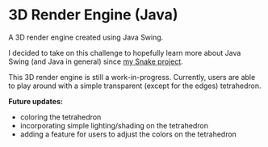 # 3D Render Engine (Java)
A 3D render engine created using Java Swing.

I decided to take on this challenge to hopefully learn more about Java Swing (and Java in general) since <a href="https://github.com/wenxich/snake">my Snake project</a>.

This 3D render engine is still a work-in-progress. Currently, users are able to play around with a simple transparent (except for the edges) tetrahedron.

**Future updates:**
- coloring the tetrahedron
- incorporating simple lighting/shading on the tetrahedron
- adding a feature for users to adjust the colors on the tetrahedron
